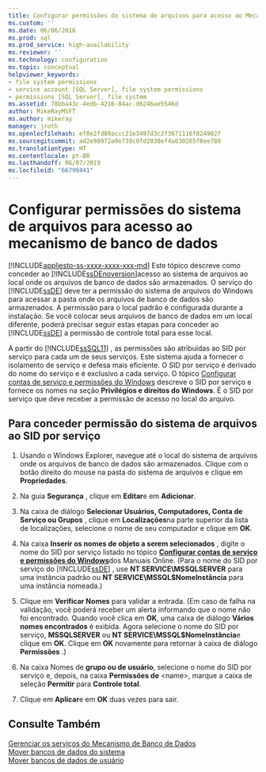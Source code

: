 ```yaml
---
title: Configurar permissões do sistema de arquivos para acesso ao Mecanismo de Banco de Dados | Microsoft Docs
ms.custom: ''
ms.date: 06/06/2016
ms.prod: sql
ms.prod_service: high-availability
ms.reviewer: ''
ms.technology: configuration
ms.topic: conceptual
helpviewer_keywords:
- file system permissions
- service account [SQL Server], file system permissions
- permissions [SQL Server], file system
ms.assetid: 78bba43c-4edb-4216-84ac-d6246ae5546d
author: MikeRayMSFT
ms.author: mikeray
manager: jroth
ms.openlocfilehash: ef8e2fd80accc21e3497d3c2f3671116f824902f
ms.sourcegitcommit: ad2e98972a0e739c0fd2038ef4a030265f0ee788
ms.translationtype: HT
ms.contentlocale: pt-BR
ms.lasthandoff: 06/07/2019
ms.locfileid: "66799441"
---
```

# <a name="configure-file-system-permissions-for-database-engine-access"></a>Configurar permissões do sistema de arquivos para acesso ao mecanismo de banco de dados
[!INCLUDE[appliesto-ss-xxxx-xxxx-xxx-md](../../includes/appliesto-ss-xxxx-xxxx-xxx-md.md)]
  Este tópico descreve como conceder ao [!INCLUDE[ssDEnoversion](../../includes/ssdenoversion-md.md)]acesso ao sistema de arquivos ao local onde os arquivos de banco de dados são armazenados. O serviço do [!INCLUDE[ssDE](../../includes/ssde-md.md)] deve ter a permissão do sistema de arquivos do Windows para acessar a pasta onde os arquivos de banco de dados são armazenados. A permissão para o local padrão é configurada durante a instalação. Se você colocar seus arquivos de banco de dados em um local diferente, poderá precisar seguir estas etapas para conceder ao [!INCLUDE[ssDE](../../includes/ssde-md.md)] a permissão de controle total para esse local.  
  
 A partir do [!INCLUDE[ssSQL11](../../includes/sssql11-md.md)] , as permissões são atribuídas ao SID por serviço para cada um de seus serviços. Este sistema ajuda a fornecer o isolamento de serviço e defesa mais eficiente. O SID por serviço é derivado do nome do serviço e é exclusivo a cada serviço. O tópico [Configurar contas de serviço e permissões do Windows](../../database-engine/configure-windows/configure-windows-service-accounts-and-permissions.md) descreve o SID por serviço e fornece os nomes na seção **Privilégios e direitos do Windows**. É o SID por serviço que deve receber a permissão de acesso no local do arquivo.  
  
## <a name="to-grant-file-system-permission-to-the-per-service-sid"></a>Para conceder permissão do sistema de arquivos ao SID por serviço  
  
1.  Usando o Windows Explorer, navegue até o local do sistema de arquivos onde os arquivos de banco de dados são armazenados. Clique com o botão direito do mouse na pasta do sistema de arquivos e clique em **Propriedades**.  
  
2.  Na guia **Segurança** , clique em **Editar**e em **Adicionar**.  
  
3.  Na caixa de diálogo **Selecionar Usuários, Computadores, Conta de Serviço ou Grupos** , clique em **Localizações**na parte superior da lista de localizações, selecione o nome de seu computador e clique em **OK**.  
  
4.  Na caixa **Inserir os nomes de objeto a serem selecionados** , digite o nome do SID por serviço listado no tópico [**Configurar contas de serviço e permissões do Windows**](../../database-engine/configure-windows/configure-windows-service-accounts-and-permissions.md)dos Manuais Online. (Para o nome do SID por serviço do [!INCLUDE[ssDE](../../includes/ssde-md.md)] , use **NT SERVICE\MSSQLSERVER** para uma instância padrão ou **NT SERVICE\MSSQL$NomeInstância** para uma instância nomeada.)  
  
5.  Clique em **Verificar Nomes** para validar a entrada. (Em caso de falha na validação, você poderá receber um alerta informando que o nome não foi encontrado. Quando você clica em **OK**, uma caixa de diálogo **Vários nomes encontrados** é exibida. Agora selecione o nome do SID por serviço, **MSSQLSERVER** ou **NT SERVICE\MSSQL$NomeInstância**e clique em **OK**.  Clique em **OK** novamente para retornar à caixa de diálogo **Permissões** .)   
6.  Na caixa Nomes de **grupo ou de usuário**, selecione o nome do SID por serviço e, depois, na caixa **Permissões de** \<name>, marque a caixa de seleção **Permitir** para **Controle total**.  
  
7. Clique em **Aplicar**e em **OK** duas vezes para sair.  
  
## <a name="see-also"></a>Consulte Também  
 [Gerenciar os serviços do Mecanismo de Banco de Dados](../../database-engine/configure-windows/manage-the-database-engine-services.md)   
 [Mover bancos de dados do sistema](../../relational-databases/databases/move-system-databases.md)   
 [Mover bancos de dados de usuário](../../relational-databases/databases/move-user-databases.md)  
  
  
